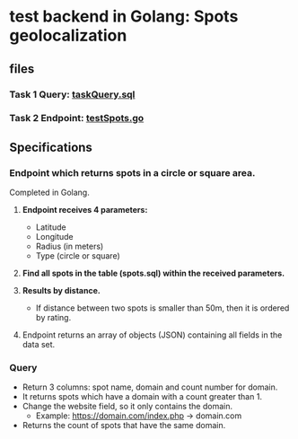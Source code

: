 # test backend in Golang: Spots geolocalization

## files

### Task 1 **Query**: [taskQuery.sql](https://github.com/davidhelo/test_backend/blob/main/taskQuery.sql)

### Task 2 **Endpoint**: [testSpots.go](https://github.com/davidhelo/test_backend/blob/main/testSpots.go)

## Specifications

### Endpoint which returns spots in a circle or square area. 
Completed in Golang.

1. **Endpoint receives 4 parameters:**
    - Latitude
    - Longitude
    - Radius (in meters)
    - Type (circle or square)

2. **Find all spots in the table (spots.sql) within the received parameters.**

3. **Results by distance.**
    - If distance between two spots is smaller than 50m, then it is ordered by rating. 

4. Endpoint returns an array of objects (JSON) containing all fields in the data set.

### Query
- Return 3 columns: spot name, domain and count number for domain.
- It returns spots which have a domain with a count greater than 1.
- Change the website field, so it only contains the domain.
    - Example: https://domain.com/index.php → domain.com
- Returns the count of spots that have the same domain.

